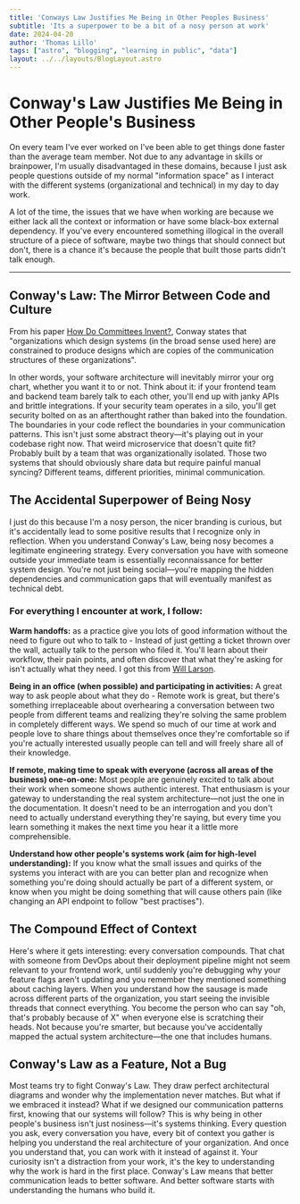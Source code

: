 ```yaml
---
title: 'Conways Law Justifies Me Being in Other Peoples Business'
subtitle: 'Its a superpower to be a bit of a nosy person at work'
date: 2024-04-20
author: 'Thomas Lillo'
tags: ["astro", "blogging", "learning in public", "data"]
layout: ../../layouts/BlogLayout.astro
---
```


# Conway's Law Justifies Me Being in Other People's Business

On every team I've ever worked on I've been able to get things done faster than the average team member. Not due to any advantage in skills or brainpower, I'm usually disadvantaged in these domains, because I just ask people questions outside of my normal "information space" as I interact with the different systems (organizational and technical) in my day to day work.

A lot of the time, the issues that we have when working are because we either lack all the context or information or have some black-box external dependency. If you've every encountered something illogical in the overall structure of a piece of software, maybe two things that should connect but don't, there is a chance it's because the people that built those parts didn't talk enough.

---

## Conway's Law: The Mirror Between Code and Culture

From his paper [How Do Committees Invent?](https://www.melconway.com/Home/pdf/committees.pdf), Conway states that "organizations which design systems (in the broad sense used here) are constrained to produce designs which are copies of the communication structures of these organizations".

In other words, your software architecture will inevitably mirror your org chart, whether you want it to or not. Think about it: if your frontend team and backend team barely talk to each other, you'll end up with janky APIs and brittle integrations. If your security team operates in a silo, you'll get security bolted on as an afterthought rather than baked into the foundation. The boundaries in your code reflect the boundaries in your communication patterns. This isn't just some abstract theory—it's playing out in your codebase right now. That weird microservice that doesn't quite fit? Probably built by a team that was organizationally isolated. Those two systems that should obviously share data but require painful manual syncing? Different teams, different priorities, minimal communication.

## The Accidental Superpower of Being Nosy

I just do this because I'm a nosy person, the nicer branding is curious, but it's accidentally lead to some positive results that I recognize only in reflection. When you understand Conway's Law, being nosy becomes a legitimate engineering strategy. Every conversation you have with someone outside your immediate team is essentially reconnaissance for better system design. You're not just being social—you're mapping the hidden dependencies and communication gaps that will eventually manifest as technical debt.

### For everything I encounter at work, I follow:

**Warm handoffs:** as a practice give you lots of good information without the need to figure out who to talk to - Instead of just getting a ticket thrown over the wall, actually talk to the person who filed it. You'll learn about their workflow, their pain points, and often discover that what they're asking for isn't actually what they need. I got this from [Will Larson](https://lethain.com/no-wrong-doors).

**Being in an office (when possible) and participating in activities:** A great way to ask people about what they do - Remote work is great, but there's something irreplaceable about overhearing a conversation between two people from different teams and realizing they're solving the same problem in completely different ways. We spend so much of our time at work and people love to share things about themselves once they're comfortable so if you're actually interested usually people can tell and will freely share all of their knowledge.

**If remote, making time to speak with everyone (across all areas of the business) one-on-one:** Most people are genuinely excited to talk about their work when someone shows authentic interest. That enthusiasm is your gateway to understanding the real system architecture—not just the one in the documentation. It doesn't need to be an interrogation and you don't need to actually understand everything they're saying, but every time you learn something it makes the next time you hear it a little more comprehensible.

**Understand how other people's systems work (aim for high-level understanding):** If you know what the small issues and quirks of the systems you interact with are you can better plan and recognize when something you're doing should actually be part of a different system, or know when you might be doing something that will cause others pain (like changing an API endpoint to follow "best practises").

## The Compound Effect of Context

Here's where it gets interesting: every conversation compounds. That chat with someone from DevOps about their deployment pipeline might not seem relevant to your frontend work, until suddenly you're debugging why your feature flags aren't updating and you remember they mentioned something about caching layers.
When you understand how the sausage is made across different parts of the organization, you start seeing the invisible threads that connect everything. You become the person who can say "oh, that's probably because of X" when everyone else is scratching their heads. Not because you're smarter, but because you've accidentally mapped the actual system architecture—the one that includes humans.

## Conway's Law as a Feature, Not a Bug

Most teams try to fight Conway's Law. They draw perfect architectural diagrams and wonder why the implementation never matches. But what if we embraced it instead? What if we designed our communication patterns first, knowing that our systems will follow?
This is why being in other people's business isn't just nosiness—it's systems thinking. Every question you ask, every conversation you have, every bit of context you gather is helping you understand the real architecture of your organization. And once you understand that, you can work with it instead of against it.
Your curiosity isn't a distraction from your work, it's the key to understanding why the work is hard in the first place.
Conway's Law means that better communication leads to better software. And better software starts with understanding the humans who build it.
